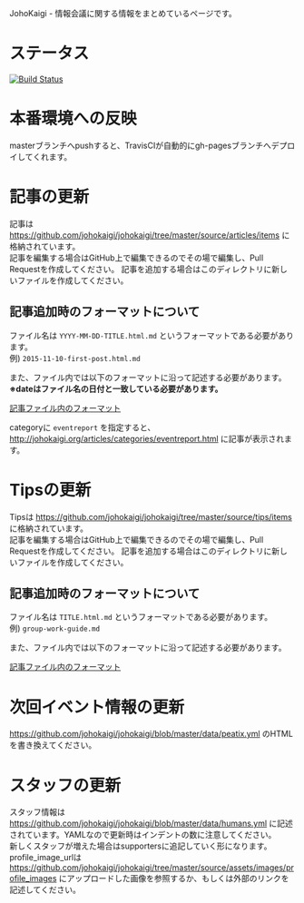 JohoKaigi - 情報会議に関する情報をまとめているページです。

# ステータス
[![Build Status](https://travis-ci.org/johokaigi/johokaigi.svg?branch=master)](https://travis-ci.org/johokaigi/johokaigi)

# 本番環境への反映
masterブランチへpushすると、TravisCIが自動的にgh-pagesブランチへデプロイしてくれます。

# 記事の更新
記事は https://github.com/johokaigi/johokaigi/tree/master/source/articles/items に格納されています。  
記事を編集する場合はGitHub上で編集できるのでその場で編集し、Pull Requestを作成してください。
記事を追加する場合はこのディレクトリに新しいファイルを作成してください。

## 記事追加時のフォーマットについて
ファイル名は `YYYY-MM-DD-TITLE.html.md` というフォーマットである必要があります。  
例) `2015-11-10-first-post.html.md`

また、ファイル内では以下のフォーマットに沿って記述する必要があります。  
**※dateはファイル名の日付と一致している必要があります。**

[記事ファイル内のフォーマット](https://github.com/johokaigi/johokaigi/blob/master/article_template.erb)

categoryに `eventreport` を指定すると、http://johokaigi.org/articles/categories/eventreport.html に記事が表示されます。

# Tipsの更新
Tipsは https://github.com/johokaigi/johokaigi/tree/master/source/tips/items に格納されています。  
記事を編集する場合はGitHub上で編集できるのでその場で編集し、Pull Requestを作成してください。
記事を追加する場合はこのディレクトリに新しいファイルを作成してください。

## 記事追加時のフォーマットについて
ファイル名は `TITLE.html.md` というフォーマットである必要があります。  
例) `group-work-guide.md`

また、ファイル内では以下のフォーマットに沿って記述する必要があります。  

[記事ファイル内のフォーマット](https://github.com/johokaigi/johokaigi/blob/master/tips_template.erb)

# 次回イベント情報の更新
https://github.com/johokaigi/johokaigi/blob/master/data/peatix.yml のHTMLを書き換えてください。

# スタッフの更新
スタッフ情報は https://github.com/johokaigi/johokaigi/blob/master/data/humans.yml に記述されています。YAMLなので更新時はインデントの数に注意してください。  
新しくスタッフが増えた場合はsupportersに追記していく形になります。profile_image_urlは https://github.com/johokaigi/johokaigi/tree/master/source/assets/images/profile_images にアップロードした画像を参照するか、もしくは外部のリンクを記述してください。
